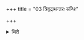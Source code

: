 +++
title = "03 त्रिवृद्राथन्तरः सन्धिः"

+++

<details><summary>थिते</summary>

त्रिवृद्राथन्तरः सन्धिः ३
</details>
